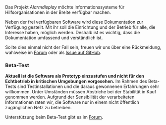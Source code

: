 Das Projekt _Alarmdisplay_ möchte Informationssysteme für Hilfsorganisationen in der Breite verfügbar machen.

Neben der frei verfügbaren Software wird diese Dokumentation zur Verfügung gestellt.
Mit ihr soll die Einrichtung und der Betrieb für alle, die Interesse haben, möglich werden.
Deshalb ist es wichtig, dass die Dokumentation umfassend und verständlich ist.

Sollte dies einmal nicht der Fall sein, freuen wir uns über eine Rückmeldung, wahlweise im [Forum](https://community.alarmdisplay.org/) oder als [Issue auf GitHub](https://github.com/alarmdisplay/documentation/issues).

### Beta-Test
**Aktuell ist die Software als Prototyp einzustufen und nicht für den Echtbetrieb in kritischen Umgebungen vorgesehen.**
Im Rahmen des Beta-Tests sind Testinstallationen und die daraus gewonnenen Erfahrungen sehr willkommen.
Unter Umständen müssen Abstriche bei der Stabilität in Kauf genommen werden.
Aufgrund der Sensibilität der verarbeiteten Informationen raten wir, die Software nur in einem nicht öffentlich zugänglichen Netz zu betreiben.

Unterstützung beim Beta-Test gibt es im [Forum](https://community.alarmdisplay.org/c/support/beta-test/6).
